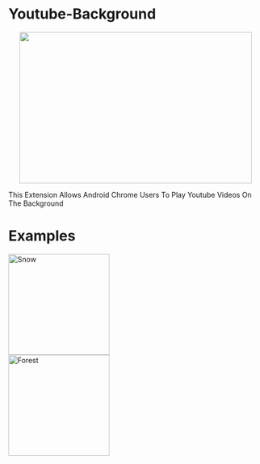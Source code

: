 # Youtube-Background
<p align="center">
  <img width="460" height="300" src="https://github.com/alkisqwe/Youtube-Background/assets/73914940/737db5c7-806f-44ef-b315-90da95f4b2f9">
</p>
This Extension Allows Android Chrome Users To Play Youtube Videos On The Background

# Examples
<div class="row">
  <div class="column">
    <img src="https://github.com/alkisqwe/Youtube-Background/assets/73914940/34d23210-7cfd-4c67-b4ab-a49b6e5f8ee6" alt="Snow" style="width:200px">
  </div>
  <div class="column">
    <img src="https://github.com/alkisqwe/Youtube-Background/assets/73914940/28fbf9fc-9608-48f1-be9c-2a9d42a1679c" alt="Forest" style="width:200px">
  </div>
</div>
